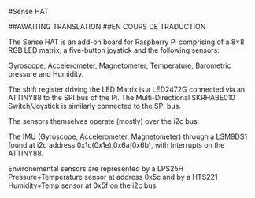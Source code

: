<!--
---
name: "Sense HAT"
manufacturer: Raspberry Pi Foundation
url: https://www.raspberrypi.org/products/sense-hat/
description: Add-on board that includes an 8×8 RGB LED matrix, 5-button joystick as well as IMU and environmental sensors 
install:
  'devices':
    - 'i2c'
    - 'spi'    
pincount: 40
pin:
  '3':
    mode: i2c
  '5':
    mode: i2c
  '16':
    name: Joystick
    mode: input
  '18':
    name: Joystick
    mode: input
  '19':
    mode: spi
  '21':
    mode: spi
  '22':
    name: Joystick
    mode: input
  '23':
    mode: spi
  '24':
    mode: spi
-->
#Sense HAT

##AWAITING TRANSLATION
##EN COURS DE TRADUCTION

The Sense HAT is an add-on board for Raspberry Pi comprising of a 8×8 RGB LED matrix, a five-button joystick and the following sensors:

Gyroscope, Accelerometer, Magnetometer, Temperature, Barometric pressure and Humidity.

The shift register driving the LED Matrix is a LED2472G connected via an ATTINY88 to the SPI bus of the Pi. The Multi-Directional SKRHABE010 Switch/Joystick is similarly connected to the SPI bus.

The sensors themselves operate (mostly) over the i2c bus:

The IMU (Gyroscope, Accelerometer, Magnetometer) through a LSM9DS1 found at i2c address 0x1c(0x1e),0x6a(0x6b), with Interrupts on the ATTINY88.

Environemental sensors are represented by a LPS25H Pressure+Temperature sensor at address 0x5c and by a HTS221 Humidity+Temp sensor at 0x5f on the i2c bus.